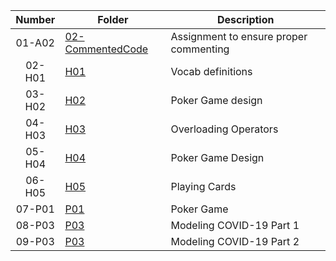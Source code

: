| Number | Folder                              | Description                            |
| :----: | ----------------------------------- | -------------------------------------- |
| 01-A02 | [02-CommentedCode](02-CommentedCode)   | Assignment to ensure proper commenting |
| 02-H01 | [H01](H01)   | Vocab definitions |
| 03-H02 | [H02](H02)   | Poker Game design |
| 04-H03 | [H03](H03)   | Overloading Operators |
| 05-H04 | [H04](H04)   | Poker Game Design |
| 06-H05 | [H05](H05)   | Playing Cards |
| 07-P01 | [P01](P01)   | Poker Game |
| 08-P03 | [P03](P03/uml.jpg)   | Modeling COVID-19 Part 1 |
| 09-P03 | [P03](final_project)   | Modeling COVID-19 Part 2 |
